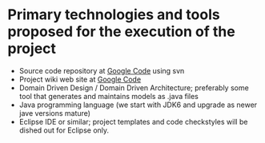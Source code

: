 # Primary technologies and tools proposed for the execution of the project #

  * Source code repository at [Google Code](http://code.google.com/p/koodaripalvelut-open-source-car-sharing/source/checkout) using svn
  * Project wiki web site at [Google Code](http://code.google.com/p/koodaripalvelut-open-source-car-sharing/)
  * Domain Driven Design / Domain Driven Architecture; preferably some tool that generates and maintains models as .java files
  * Java programming language (we start with JDK6 and upgrade as newer jave versions mature)
  * Eclipse IDE or similar; project templates and code checkstyles will be dished out for Eclipse only.